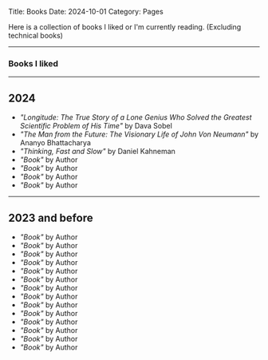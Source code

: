 Title: Books
Date: 2024-10-01
Category: Pages

Here is a collection of books I liked or I'm currently reading.
(Excluding technical books)

---

### Books I liked

---
## 2024
- *"Longitude: The True Story of a Lone Genius Who Solved the Greatest Scientific Problem of His Time"* by Dava Sobel
- *"The Man from the Future: The Visionary Life of John Von Neumann"* by Ananyo Bhattacharya
- *"Thinking, Fast and Slow"* by Daniel Kahneman
- *"Book"* by Author
- *"Book"* by Author
- *"Book"* by Author
- *"Book"* by Author
---
## 2023 and before
- *"Book"* by Author
- *"Book"* by Author
- *"Book"* by Author
- *"Book"* by Author
- *"Book"* by Author
- *"Book"* by Author
- *"Book"* by Author
- *"Book"* by Author
- *"Book"* by Author
- *"Book"* by Author
- *"Book"* by Author
- *"Book"* by Author
- *"Book"* by Author
- *"Book"* by Author